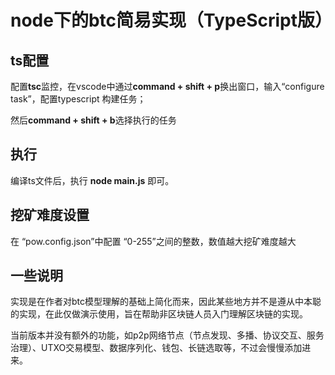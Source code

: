 # node下的btc简易实现（TypeScript版）
## ts配置

配置**tsc**监控，在vscode中通过**command + shift + p**换出窗口，输入“configure task”，配置typescript 构建任务；

然后**command + shift + b**选择执行的任务

## 执行

编译ts文件后，执行 **node main.js** 即可。

## 挖矿难度设置

在 “pow.config.json”中配置 “0-255”之间的整数，数值越大挖矿难度越大

## 一些说明

实现是在作者对btc模型理解的基础上简化而来，因此某些地方并不是遵从中本聪的实现，在此仅做演示使用，旨在帮助非区块链人员入门理解区块链的实现。

当前版本并没有额外的功能，如p2p网络节点（节点发现、多播、协议交互、服务治理）、UTXO交易模型、数据序列化、钱包、长链选取等，不过会慢慢添加进来。
